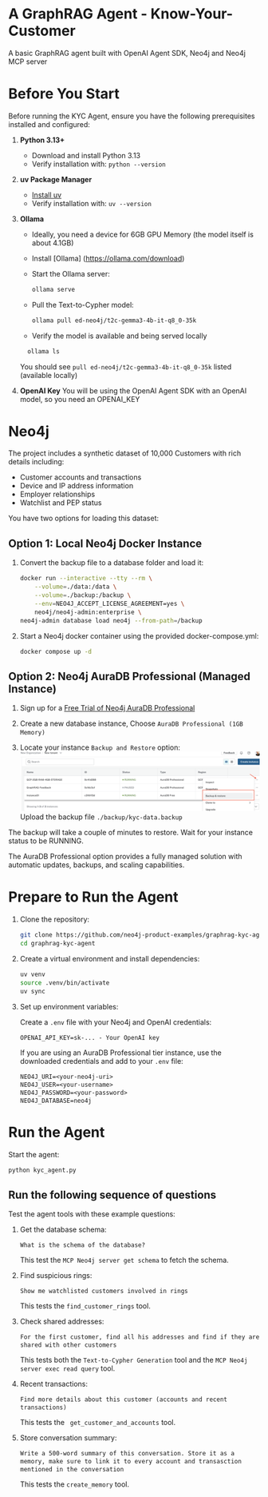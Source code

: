 # A GraphRAG Agent - Know-Your-Customer
A basic GraphRAG agent built with OpenAI Agent SDK, Neo4j and Neo4j MCP server


# Before You Start

Before running the KYC Agent, ensure you have the following prerequisites installed and configured:

1. **Python 3.13+**
   - Download and install Python 3.13
   - Verify installation with: `python --version`

2. **uv Package Manager**
   - [Install uv](https://docs.astral.sh/uv/getting-started/installation/)
   - Verify installation with: `uv --version`

3. **Ollama**
   - Ideally, you need a device for 6GB GPU Memory (the model itself is about 4.1GB)
   - Install [Ollama] (https://ollama.com/download)
   - Start the Ollama server:
     ```bash
     ollama serve
     ```
   - Pull the Text-to-Cypher model:
     ```bash
     ollama pull ed-neo4j/t2c-gemma3-4b-it-q8_0-35k
     ```
   
   - Verify the model is available and being served locally
   ```bash
     ollama ls
     ```
     You should see `pull ed-neo4j/t2c-gemma3-4b-it-q8_0-35k` listed (available locally)

4. **OpenAI Key**
You will be using the OpenAI Agent SDK with an OpenAI model, so you need an OPENAI_KEY

# **Neo4j**

The project includes a synthetic dataset of 10,000 Customers with rich details including:
- Customer accounts and transactions
- Device and IP address information
- Employer relationships
- Watchlist and PEP status

You have two options for loading this dataset:

## Option 1: Local Neo4j Docker Instance

1. Convert the backup file to a database folder and load it:
   ```bash
   docker run --interactive --tty --rm \
       --volume=./data:/data \
       --volume=./backup:/backup \
       --env=NEO4J_ACCEPT_LICENSE_AGREEMENT=yes \
       neo4j/neo4j-admin:enterprise \
   neo4j-admin database load neo4j --from-path=/backup
   ```
2. Start a Neo4j docker container using the provided docker-compose.yml:
   ```bash
   docker compose up -d
   ```

## Option 2: Neo4j AuraDB Professional (Managed Instance)

1. Sign up for a [Free Trial of Neo4j AuraDB Professional](https://console.neo4j.io/)

2. Create a new database instance, Choose `AuraDB Professional (1GB Memory)`

3. Locate your instance `Backup and Restore` option:
![Backup and Restore in Aura Console](images/image1.png)
Upload the backup file `./backup/kyc-data.backup`

The backup will take a couple of minutes to restore. 
Wait for your instance status to be RUNNING.

The AuraDB Professional option provides a fully managed solution with automatic updates, backups, and scaling capabilities.


# **Prepare to Run the Agent**

1. Clone the repository:
   ```bash
   git clone https://github.com/neo4j-product-examples/graphrag-kyc-agent.git
   cd graphrag-kyc-agent
   ```

2. Create a virtual environment and install dependencies:
   ```bash
   uv venv
   source .venv/bin/activate
   uv sync
   ```

3. Set up environment variables:
   
   Create a `.env` file with your Neo4j and OpenAI credentials:
   ```
   OPENAI_API_KEY=sk-... - Your OpenAI key
   ```
   If you are using an AuraDB Professional tier instance, use the downloaded credentials and add to your `.env` file:
   ```
   NEO4J_URI=<your-neo4j-uri> 
   NEO4J_USER=<your-username> 
   NEO4J_PASSWORD=<your-password> 
   NEO4J_DATABASE=neo4j
   ```

# **Run the Agent**

Start the agent:
```bash
python kyc_agent.py
```

## Run the following sequence of questions

Test the agent tools with these example questions:

1. Get the database schema:
   ```
   What is the schema of the database?
   ```
   This test the `MCP Neo4j server get schema` to fetch the schema.

2. Find suspicious rings:
   ```
   Show me watchlisted customers involved in rings
   ```
   This tests the `find_customer_rings` tool.

3. Check shared addresses:
   ```
   For the first customer, find all his addresses and find if they are shared with other customers
   ```
   This tests both the `Text-to-Cypher Generation` tool and the `MCP Neo4j server exec read query` tool.

4. Recent transactions:
   ```
   Find more details about this customer (accounts and recent transactions)
   ```
   This tests the ` get_customer_and_accounts` tool. 


5. Store conversation summary:
   ```
   Write a 500-word summary of this conversation. Store it as a memory, make sure to link it to every account and transasction mentioned in the conversation
   ```
   This tests the `create_memory` tool.


